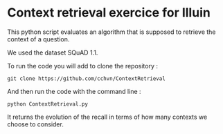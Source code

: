 # Context retrieval exercice for Illuin

This python script evaluates an algorithm that is supposed to retrieve the context of a question.

We used the dataset SQuAD 1.1.

To run the code you will add to clone the repository :

`git clone https://github.com/cchvn/ContextRetrieval`

And then run the code with the command line : 

`python ContextRetrieval.py`

It returns the evolution of the recall in terms of how many contexts we choose to consider.

